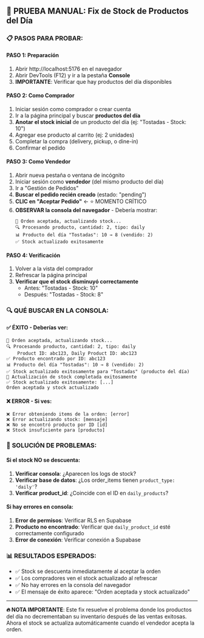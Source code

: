 ## 🧪 PRUEBA MANUAL: Fix de Stock de Productos del Día

### 📋 **PASOS PARA PROBAR:**

#### **PASO 1: Preparación**
1. Abrir http://localhost:5176 en el navegador
2. Abrir DevTools (F12) y ir a la pestaña **Console**
3. **IMPORTANTE**: Verificar que hay productos del día disponibles

#### **PASO 2: Como Comprador**
1. Iniciar sesión como comprador o crear cuenta
2. Ir a la página principal y buscar **productos del día**
3. **Anotar el stock inicial** de un producto del día (ej: "Tostadas - Stock: 10")
4. Agregar ese producto al carrito (ej: 2 unidades)
5. Completar la compra (delivery, pickup, o dine-in)
6. Confirmar el pedido

#### **PASO 3: Como Vendedor**
1. Abrir nueva pestaña o ventana de incógnito
2. Iniciar sesión como **vendedor** (del mismo producto del día)
3. Ir a "Gestión de Pedidos"
4. **Buscar el pedido recién creado** (estado: "pending")
5. **CLIC en "Aceptar Pedido"** ← ⭐ MOMENTO CRÍTICO
6. **OBSERVAR la consola del navegador** - Debería mostrar:
   ```
   🔄 Orden aceptada, actualizando stock...
   🔍 Procesando producto, cantidad: 2, tipo: daily
   📊 Producto del día "Tostadas": 10 → 8 (vendido: 2)
   ✅ Stock actualizado exitosamente
   ```

#### **PASO 4: Verificación**
1. Volver a la vista del comprador
2. Refrescar la página principal
3. **Verificar que el stock disminuyó correctamente**
   - Antes: "Tostadas - Stock: 10"
   - Después: "Tostadas - Stock: 8"

### 🔍 **QUÉ BUSCAR EN LA CONSOLA:**

#### ✅ **ÉXITO** - Deberías ver:
```
🔄 Orden aceptada, actualizando stock...
🔍 Procesando producto, cantidad: 2, tipo: daily
    Product ID: abc123, Daily Product ID: abc123
✅ Producto encontrado por ID: abc123
📊 Producto del día "Tostadas": 10 → 8 (vendido: 2)
✅ Stock actualizado exitosamente para "Tostadas" (producto del día)
🎉 Actualización de stock completada exitosamente
✅ Stock actualizado exitosamente: [...]
Orden aceptada y stock actualizado
```

#### ❌ **ERROR** - Si ves:
```
❌ Error obteniendo items de la orden: [error]
❌ Error actualizando stock: [mensaje]
❌ No se encontró producto por ID [id]
❌ Stock insuficiente para [producto]
```

### 🔧 **SOLUCIÓN DE PROBLEMAS:**

#### Si el stock NO se descuenta:
1. **Verificar consola**: ¿Aparecen los logs de stock?
2. **Verificar base de datos**: ¿Los order_items tienen `product_type: 'daily'`?
3. **Verificar product_id**: ¿Coincide con el ID en `daily_products`?

#### Si hay errores en consola:
1. **Error de permisos**: Verificar RLS en Supabase
2. **Producto no encontrado**: Verificar que `daily_product_id` esté correctamente configurado
3. **Error de conexión**: Verificar conexión a Supabase

### 📊 **RESULTADOS ESPERADOS:**

- ✅ Stock se descuenta inmediatamente al aceptar la orden
- ✅ Los compradores ven el stock actualizado al refrescar
- ✅ No hay errores en la consola del navegador
- ✅ El mensaje de éxito aparece: "Orden aceptada y stock actualizado"

---

**🔥 NOTA IMPORTANTE**: Este fix resuelve el problema donde los productos del día no decrementaban su inventario después de las ventas exitosas. Ahora el stock se actualiza automáticamente cuando el vendedor acepta la orden.

